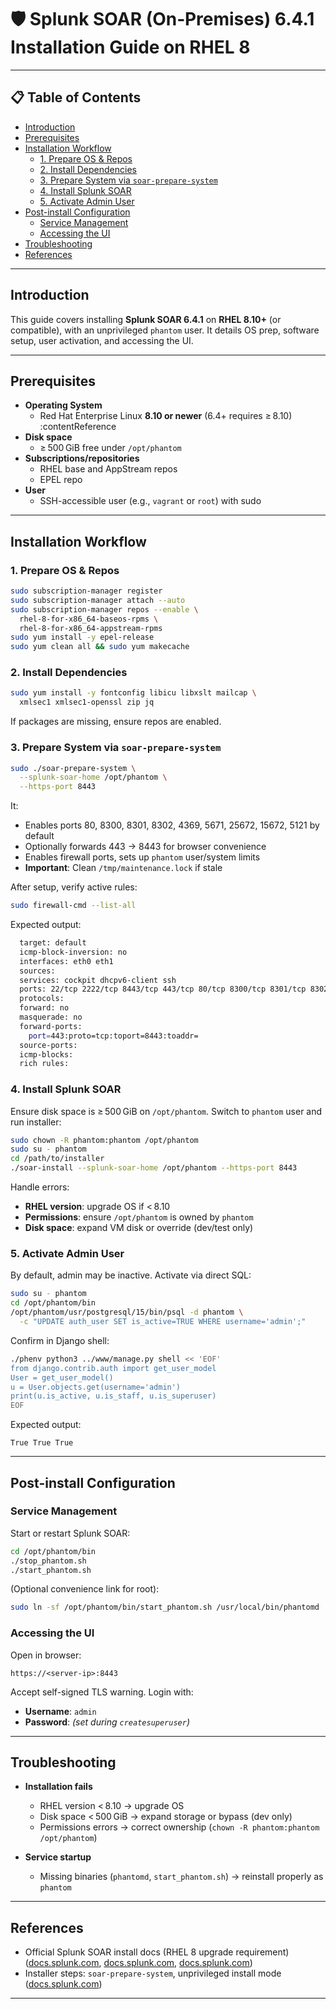 # 🛡️ Splunk SOAR (On‑Premises) 6.4.1 Installation Guide on RHEL 8

---

## 📋 Table of Contents

- [Introduction](#introduction)  
- [Prerequisites](#prerequisites)  
- [Installation Workflow](#installation-workflow)  
  - [1. Prepare OS & Repos](#1-prepare-os--repos)  
  - [2. Install Dependencies](#2-install-dependencies)  
  - [3. Prepare System via `soar-prepare-system`](#3-prepare-system-via-soar-prepare-system)  
  - [4. Install Splunk SOAR](#4-install-splunk-soar)  
  - [5. Activate Admin User](#5-activate-admin-user)  
- [Post-install Configuration](#post-install-configuration)  
  - [Service Management](#service-management)  
  - [Accessing the UI](#accessing-the-ui)  
- [Troubleshooting](#troubleshooting)  
- [References](#references)  

---

## Introduction

This guide covers installing **Splunk SOAR 6.4.1** on **RHEL 8.10+** (or compatible), with an unprivileged `phantom` user. It details OS prep, software setup, user activation, and accessing the UI.

---

## Prerequisites

- **Operating System**  
  - Red Hat Enterprise Linux **8.10 or newer** (6.4+ requires ≥ 8.10) :contentReference  
- **Disk space**  
  - ≥ 500 GiB free under `/opt/phantom`  
- **Subscriptions/repositories**  
  - RHEL base and AppStream repos  
  - EPEL repo  
- **User**  
  - SSH-accessible user (e.g., `vagrant` or `root`) with sudo

---

## Installation Workflow

### 1. Prepare OS & Repos

```bash
sudo subscription-manager register  
sudo subscription-manager attach --auto  
sudo subscription-manager repos --enable \
  rhel-8-for-x86_64-baseos-rpms \
  rhel-8-for-x86_64-appstream-rpms  
sudo yum install -y epel-release  
sudo yum clean all && sudo yum makecache  
```

### 2. Install Dependencies

```bash
sudo yum install -y fontconfig libicu libxslt mailcap \
  xmlsec1 xmlsec1-openssl zip jq
```

If packages are missing, ensure repos are enabled.

### 3. Prepare System via `soar-prepare-system`

```bash
sudo ./soar-prepare-system \
  --splunk-soar-home /opt/phantom \
  --https-port 8443
```

It:
* Enables ports 80, 8300, 8301, 8302, 4369, 5671, 25672, 15672, 5121 by default
* Optionally forwards 443 → 8443 for browser convenience
* Enables firewall ports, sets up `phantom` user/system limits
* **Important**: Clean `/tmp/maintenance.lock` if stale

After setup, verify active rules:

```bash
sudo firewall-cmd --list-all
```

Expected output:

```bash
  target: default
  icmp-block-inversion: no
  interfaces: eth0 eth1
  sources: 
  services: cockpit dhcpv6-client ssh
  ports: 22/tcp 2222/tcp 8443/tcp 443/tcp 80/tcp 8300/tcp 8301/tcp 8302/tcp 4369/tcp 5671/tcp 25672/tcp 15672/tcp 5121/tcp 3500/tcp
  protocols: 
  forward: no
  masquerade: no
  forward-ports: 
	port=443:proto=tcp:toport=8443:toaddr=
  source-ports: 
  icmp-blocks: 
  rich rules: 
```

### 4. Install Splunk SOAR

Ensure disk space is ≥ 500 GiB on `/opt/phantom`.
Switch to `phantom` user and run installer:

```bash
sudo chown -R phantom:phantom /opt/phantom  
sudo su - phantom
cd /path/to/installer
./soar-install --splunk-soar-home /opt/phantom --https-port 8443
```

Handle errors:

* **RHEL version**: upgrade OS if < 8.10
* **Permissions**: ensure `/opt/phantom` is owned by `phantom`
* **Disk space**: expand VM disk or override (dev/test only)

### 5. Activate Admin User

By default, admin may be inactive. Activate via direct SQL:

```bash
sudo su - phantom
cd /opt/phantom/bin
/opt/phantom/usr/postgresql/15/bin/psql -d phantom \
  -c "UPDATE auth_user SET is_active=TRUE WHERE username='admin';"
```

Confirm in Django shell:

```bash
./phenv python3 ../www/manage.py shell << 'EOF'
from django.contrib.auth import get_user_model
User = get_user_model()
u = User.objects.get(username='admin')
print(u.is_active, u.is_staff, u.is_superuser)
EOF
```

Expected output:

```
True True True
```

---

## Post-install Configuration

### Service Management

Start or restart Splunk SOAR:

```bash
cd /opt/phantom/bin
./stop_phantom.sh
./start_phantom.sh
```

(Optional convenience link for root):

```bash
sudo ln -sf /opt/phantom/bin/start_phantom.sh /usr/local/bin/phantomd
```

### Accessing the UI

Open in browser:

```
https://<server-ip>:8443
```

Accept self-signed TLS warning.
Login with:

* **Username**: `admin`
* **Password**: *(set during `createsuperuser`)*

---

## Troubleshooting

* **Installation fails**

  * RHEL version < 8.10 → upgrade OS
  * Disk space < 500 GiB → expand storage or bypass (dev only)
  * Permissions errors → correct ownership (`chown -R phantom:phantom /opt/phantom`)
* **Service startup**

  * Missing binaries (`phantomd`, `start_phantom.sh`) → reinstall properly as `phantom`

---

## References

* Official Splunk SOAR install docs (RHEL 8 upgrade requirement) ([docs.splunk.com][1], [docs.splunk.com][2], [docs.splunk.com][3])
* Installer steps: `soar-prepare-system`, unprivileged install mode ([docs.splunk.com][4])

---


[1]: https://docs.splunk.com/Documentation/SOARonprem/6.4.0/Install/MigratetoRHEL8 "Migrate a Splunk SOAR (On-premises) install from RHEL 7 or ..."
[2]: https://docs.splunk.com/Documentation/SOARonprem/latest/Install/GetSplunkPhantom "Get Splunk SOAR (On-premises)"
[3]: https://docs.splunk.com/Documentation/UBA/5.4.3/Install/InstallSingleServer "Install Splunk UBA on a single Linux server"
[4]: https://docs.splunk.com/Documentation/SOARonprem/6.4.1/Install/InstallUnprivileged "Install Splunk SOAR (On-premises) as an unprivileged user"
